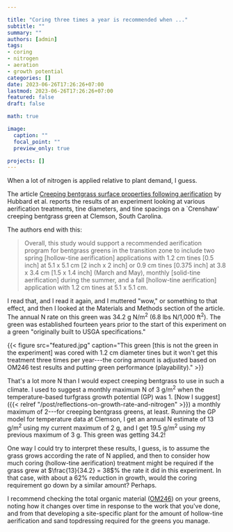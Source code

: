 ```yaml
---

title: "Coring three times a year is recommended when ..."
subtitle: ""
summary: ""
authors: [admin]
tags: 
- coring
- nitrogen
- aeration
- growth potential
categories: []
date: 2023-06-26T17:26:26+07:00
lastmod: 2023-06-26T17:26:26+07:00
featured: false
draft: false

math: true

image:
  caption: ""
  focal_point: ""
  preview_only: true

projects: []
---
```


When a lot of nitrogen is applied relative to plant demand, I guess.

The article [Creeping bentgrass surface properties following aerification](https://skeenapublishers.com/journal/ijares/IJARES-03-00021.pdf) by Hubbard et al. reports the results of an experiment looking at various aerification treatments, tine diameters, and tine spacings on a `Crenshaw' creeping bentgrass green at Clemson, South Carolina.

The authors end with this:

> Overall, this study would support a recommended aerification program for bentgrass greens in the transition zone to include two spring [hollow-tine aerification] applications with 1.2 cm tines [0.5 inch] at 5.1 x 5.1 cm [2 inch x 2 inch] or 0.9 cm tines [0.375 inch] at 3.8 x 3.4 cm [1.5 x 1.4 inch] (March and May), monthly [solid-tine aerification] during the summer, and a fall [hollow-tine aerification] application with 1.2 cm tines at 5.1 x 5.1 cm.

I read that, and I read it again, and I muttered "wow," or something to that effect, and then I looked at the Materials and Methods section of the article. The annual N rate on this green was 34.2 g N/m<sup>2</sup> (6.8 lbs N/1,000 ft<sup>2</sup>). The green was established fourteen years prior to the start of this experiment on a green "originally built to USGA specifications." 

{{< figure src="featured.jpg" caption="This green [this is not the green in the experiment] was cored with 1.2 cm diameter tines but it won't get this treatment three times per year---the coring amount is adjusted based on OM246 test results and putting green performance (playability)." >}}

That's a lot more N than I would expect creeping bentgrass to use in such a climate. I used to suggest a monthly maximum N of 3 g/m<sup>2</sup> when the temperature-based turfgrass growth potential (GP) was 1. [Now I suggest]({{< relref "/post/reflections-on-growth-rate-and-nitrogen" >}}) a monthly maximum of 2---for creeping bentgrass greens, at least. Running the GP model for temperature data at Clemson, I get an annual N estimate of 13 g/m<sup>2</sup> using my current maximum of 2 g, and I get 19.5 g/m<sup>2</sup> using my previous maximum of 3 g. This green was getting 34.2!

One way I could try to interpret these results, I guess, is to assume the grass grows according the rate of N applied, and then to consider how much coring (hollow-tine aerification) treatment might be required if the grass grew at $\frac{13}{34.2} = 38$% the rate it did in this experiment. In that case, with about a 62% reduction in growth, would the coring requirement go down by a similar amount? Perhaps. 

I recommend checking the total organic material ([OM246](/project/om246/)) on your greens, noting how it changes over time in response to the work that you've done, and from that developing a site-specific plant for the amount of hollow-tine aerification and sand topdressing required for the greens you manage.

